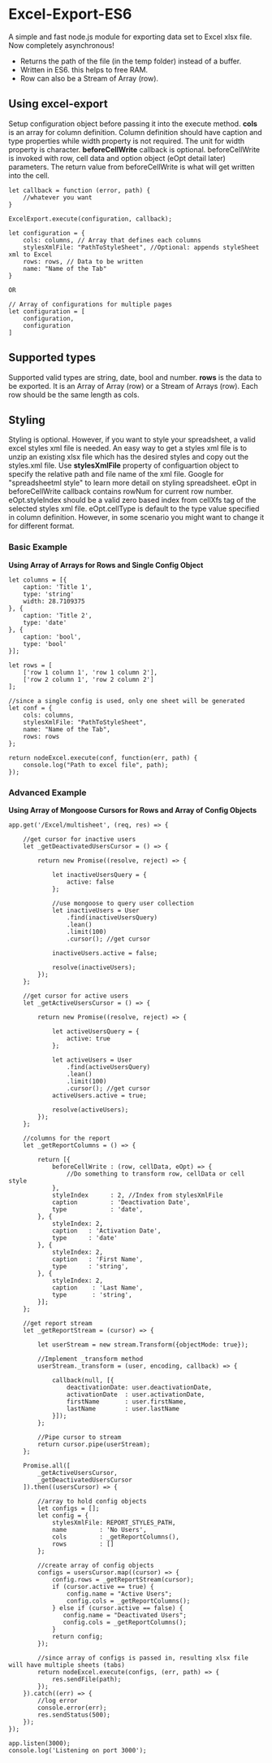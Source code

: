 # Excel-Export-ES6 #
A simple and fast node.js module for exporting data set to Excel xlsx file. Now completely asynchronous!

- Returns the path of the file (in the temp folder) instead of a buffer.
- Written in ES6.  this helps to free RAM.
- Row can also be a Stream of Array (row).

## Using excel-export ##
Setup configuration object before passing it into the execute method.  **cols** is an array for column definition.  Column definition should have caption and type properties while width property is not required.  The unit for width property is character.   **beforeCellWrite** callback is optional.  beforeCellWrite is invoked with row, cell data and option object (eOpt detail later) parameters.  The return value from beforeCellWrite is what will get written into the cell.  

    let callback = function (error, path) {
        //whatever you want
    }

    ExcelExport.execute(configuration, callback);

    let configuration = {
        cols: columns, // Array that defines each columns
        stylesXmlFile: "PathToStyleSheet", //Optional: appends styleSheet xml to Excel
        rows: rows, // Data to be written
        name: "Name of the Tab"
    }
    
    OR
    
    // Array of configurations for multiple pages
    let configuration = [
        configuration,
        configuration
    ]

## Supported types ##
Supported valid types are string, date, bool and number.  **rows** is the data to be exported. It is an Array of Array (row) or a Stream of Arrays (row). Each row should be the same length as cols.

## Styling ##
Styling is optional.  However, if you want to style your spreadsheet, a valid excel styles xml file is needed.  An easy way to get a styles xml file is to unzip an existing xlsx file which has the desired styles and copy out the styles.xml file. Use **stylesXmlFile** property of configuartion object to specify the relative path and file name of the xml file.  Google for "spreadsheetml style" to learn more detail on styling spreadsheet.  eOpt in beforeCellWrite callback contains rowNum for current row number. eOpt.styleIndex should be a valid zero based index from cellXfs tag of the selected styles xml file.  eOpt.cellType is default to the type value specified in column definition.  However, in some scenario you might want to change it for different format. 

### Basic Example ###
**Using Array of Arrays for Rows and Single Config Object**

    let columns = [{
        caption: 'Title 1',
        type: 'string'
        width: 28.7109375
    }, {
        caption: 'Title 2',
        type: 'date'
    }, {
        caption: 'bool',
        type: 'bool'
    }];
    
    let rows = [
        ['row 1 column 1', 'row 1 column 2'],
        ['row 2 column 1', 'row 2 column 2']
    ];
    
    //since a single config is used, only one sheet will be generated
    let conf = {
        cols: columns,
        stylesXmlFile: "PathToStyleSheet",
        name: "Name of the Tab",
        rows: rows
    };

    return nodeExcel.execute(conf, function(err, path) {
        console.log("Path to excel file", path);
    });
    
### Advanced Example ###
**Using Array of Mongoose Cursors for Rows and Array of Config Objects**

    app.get('/Excel/multisheet', (req, res) => {

        //get cursor for inactive users
        let _getDeactivatedUsersCursor = () => {
        
            return new Promise((resolve, reject) => {
            
                let inactiveUsersQuery = {
                    active: false
                };
                
                //use mongoose to query user collection
                let inactiveUsers = User
                    .find(inactiveUsersQuery)
                    .lean()
                    .limit(100)
                    .cursor(); //get cursor

                inactiveUsers.active = false;
                
                resolve(inactiveUsers);
            });
        };

        //get cursor for active users
        let _getActiveUsersCursor = () => {
        
            return new Promise((resolve, reject) => {
            
                let activeUsersQuery = {
                    active: true
                };
                
                let activeUsers = User
                    .find(activeUsersQuery)
                    .lean()
                    .limit(100)
                    .cursor(); //get cursor
                activeUsers.active = true;
                
                resolve(activeUsers);
            });
        };

        //columns for the report
        let _getReportColumns = () => {
        
            return [{
                beforeCellWrite : (row, cellData, eOpt) => {
                    //Do something to transform row, cellData or cell style
                },
                styleIndex      : 2, //Index from stylesXmlFile
                caption         : 'Deactivation Date',
                type            : 'date',
            }, {
                styleIndex: 2,
                caption   : 'Activation Date',
                type      : 'date'
            }, {
                styleIndex: 2,
                caption   : 'First Name',
                type      : 'string',
            }, {
                styleIndex: 2,
                caption    : 'Last Name',
                type       : 'string',
            }];
        };

        //get report stream
        let _getReportStream = (cursor) => {
        
            let userStream = new stream.Transform({objectMode: true});
            
            //Implement _transform method
            userStream._transform = (user, encoding, callback) => {
            
                callback(null, [{
                    deactivationDate: user.deactivationDate,
                    activationDate  : user.activationDate,
                    firstName       : user.firstName,
                    lastName        : user.lastName
                }]);
            };
            
            //Pipe cursor to stream
            return cursor.pipe(userStream);
        };

        Promise.all([
            _getActiveUsersCursor, 
            _getDeactivatedUsersCursor
        ]).then((usersCursor) => {
        
            //array to hold config objects
            let configs = [];
            let config = {
                stylesXmlFile: REPORT_STYLES_PATH,
                name         : 'No Users',
                cols         : _getReportColumns(),
                rows         : []
            };

            //create array of config objects
            configs = usersCursor.map((cursor) => {
                config.rows = _getReportStream(cursor);
                if (cursor.active == true) {
                    config.name = "Active Users";
                    config.cols = _getReportColumns();
                } else if (cursor.active == false) {
                   config.name = "Deactivated Users";
                   config.cols = _getReportColumns();
                }
                return config;
            });

            //since array of configs is passed in, resulting xlsx file will have multiple sheets (tabs)
            return nodeExcel.execute(configs, (err, path) => {
                res.sendFile(path);
            });
        }).catch((err) => {
            //log error
            console.error(err);
            res.sendStatus(500);
        });
    });

    app.listen(3000);
    console.log('Listening on port 3000');
